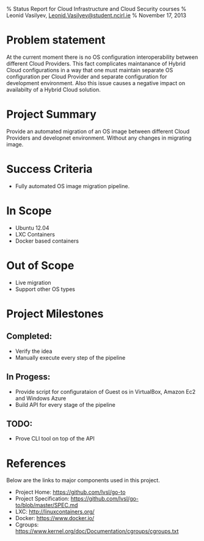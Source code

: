 % Status Report for Cloud Infrastructure and Cloud Security courses
% Leonid Vasilyev, <Leonid.Vasilyev@student.ncirl.ie>
% November 17, 2013

# Problem statement
At the current moment there is no OS configuration interoperability between different Cloud Providers.
This fact complicates maintanance of Hybrid Cloud configurations
in a way that one must maintain separate OS configuration
per Cloud Provider and separate configuration for development environment.
Also this issue causes a negative impact on availabilty of a Hybrid Cloud solution.

# Project Summary
Provide an automated migration of an OS image between different Cloud Providers and developnet environment.
Without any changes in migrating image.

# Success Criteria
* Fully automated OS image migration pipeline.

# In Scope
* Ubuntu 12.04
* LXC Containers
* Docker based containers

# Out of Scope
* Live migration
* Support other OS types

# Project Milestones
## Completed:
* Verify the idea
* Manually execute every step of the pipeline

## In Progess:
* Provide script for configurataion of Guest os in VirtualBox, Amazon Ec2 and Windows Azure
* Build API for every stage of the pipeline

## TODO:
* Prove CLI tool on top of the API


# References
Below are the links to major components used in this project.
* Project Home: https://github.com/lvsl/go-to
* Project Specification: https://github.com/lvsl/go-to/blob/master/SPEC.md
* LXC: http://linuxcontainers.org/
* Docker: https://www.docker.io/
* Cgroups: https://www.kernel.org/doc/Documentation/cgroups/cgroups.txt

